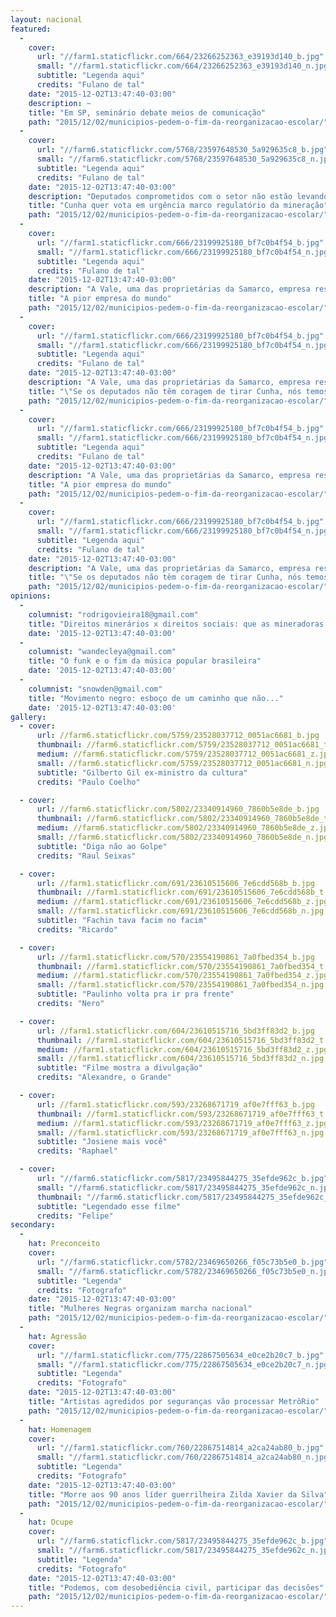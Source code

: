 ```yaml
---
layout: nacional
featured:
  -
    cover:
      url: "//farm1.staticflickr.com/664/23266252363_e39193d140_b.jpg"
      small: "//farm1.staticflickr.com/664/23266252363_e39193d140_n.jpg"
      subtitle: "Legenda aqui"
      credits: "Fulano de tal"
    date: "2015-12-02T13:47:40-03:00"
    description: ~
    title: "Em SP, seminário debate meios de comunicação"
    path: "2015/12/02/municipios-pedem-o-fim-da-reorganizacao-escolar/"
  -
    cover:
      url: "//farm6.staticflickr.com/5768/23597648530_5a929635c8_b.jpg"
      small: "//farm6.staticflickr.com/5768/23597648530_5a929635c8_n.jpg"
      subtitle: "Legenda aqui"
      credits: "Fulano de tal"
    date: "2015-12-02T13:47:40-03:00"
    description: "Deputados comprometidos com o setor não estão levando a sério"
    title: "Cunha quer vota em urgência marco regulatório da mineração"
    path: "2015/12/02/municipios-pedem-o-fim-da-reorganizacao-escolar/"
  -
    cover:
      url: "//farm1.staticflickr.com/666/23199925180_bf7c0b4f54_b.jpg"
      small: "//farm1.staticflickr.com/666/23199925180_bf7c0b4f54_n.jpg"
      subtitle: "Legenda aqui"
      credits: "Fulano de tal"
    date: "2015-12-02T13:47:40-03:00"
    description: "A Vale, uma das proprietárias da Samarco, empresa responsável pelas barragens que se romperam em Mariana (MG). Lorem Ipsun Lorem Ipsun Lorem Ipsun Lorem Ipsun Lorem Ipsun"
    title: "A pior empresa do mundo"
    path: "2015/12/02/municipios-pedem-o-fim-da-reorganizacao-escolar/"
  -
    cover:
      url: "//farm1.staticflickr.com/666/23199925180_bf7c0b4f54_b.jpg"
      small: "//farm1.staticflickr.com/666/23199925180_bf7c0b4f54_n.jpg"
      subtitle: "Legenda aqui"
      credits: "Fulano de tal"
    date: "2015-12-02T13:47:40-03:00"
    description: "A Vale, uma das proprietárias da Samarco, empresa responsável pelas barragens que se romperam em Mariana (MG). Lorem Ipsun Lorem Ipsun Lorem Ipsun Lorem Ipsun Lorem Ipsun"
    title: "\"Se os deputados não têm coragem de tirar Cunha, nós temos\", diz jovem em protesto"
    path: "2015/12/02/municipios-pedem-o-fim-da-reorganizacao-escolar/"
  -
    cover:
      url: "//farm1.staticflickr.com/666/23199925180_bf7c0b4f54_b.jpg"
      small: "//farm1.staticflickr.com/666/23199925180_bf7c0b4f54_n.jpg"
      subtitle: "Legenda aqui"
      credits: "Fulano de tal"
    date: "2015-12-02T13:47:40-03:00"
    description: "A Vale, uma das proprietárias da Samarco, empresa responsável pelas barragens que se romperam em Mariana (MG). Lorem Ipsun Lorem Ipsun Lorem Ipsun Lorem Ipsun Lorem Ipsun"
    title: "A pior empresa do mundo"
    path: "2015/12/02/municipios-pedem-o-fim-da-reorganizacao-escolar/"
  -
    cover:
      url: "//farm1.staticflickr.com/666/23199925180_bf7c0b4f54_b.jpg"
      small: "//farm1.staticflickr.com/666/23199925180_bf7c0b4f54_n.jpg"
      subtitle: "Legenda aqui"
      credits: "Fulano de tal"
    date: "2015-12-02T13:47:40-03:00"
    description: "A Vale, uma das proprietárias da Samarco, empresa responsável pelas barragens que se romperam em Mariana (MG). Lorem Ipsun Lorem Ipsun Lorem Ipsun Lorem Ipsun Lorem Ipsun"
    title: "\"Se os deputados não têm coragem de tirar Cunha, nós temos\", diz jovem em protesto"
    path: "2015/12/02/municipios-pedem-o-fim-da-reorganizacao-escolar/"
opinions:
  -
    columnist: "rodrigovieira18@gmail.com"
    title: "Direitos minerários x direitos sociais: que as mineradoras paguem o justo"
    date: '2015-12-02T13:47:40-03:00'
  -
    columnist: "wandecleya@gmail.com"
    title: "O funk e o fim da música popular brasileira"
    date: '2015-12-02T13:47:40-03:00'
  -
    columnist: "snowden@gmail.com"
    title: "Movimento negro: esboço de um caminho que não..."
    date: '2015-12-02T13:47:40-03:00'
gallery:
  - cover:
      url: //farm6.staticflickr.com/5759/23528037712_0051ac6681_b.jpg
      thumbnail: //farm6.staticflickr.com/5759/23528037712_0051ac6681_t.jpg
      medium: //farm6.staticflickr.com/5759/23528037712_0051ac6681_z.jpg
      small: //farm6.staticflickr.com/5759/23528037712_0051ac6681_n.jpg
      subtitle: "Gilberto Gil ex-ministro da cultura"
      credits: "Paulo Coelho"

  - cover:
      url: //farm6.staticflickr.com/5802/23340914960_7860b5e8de_b.jpg
      thumbnail: //farm6.staticflickr.com/5802/23340914960_7860b5e8de_t.jpg
      medium: //farm6.staticflickr.com/5802/23340914960_7860b5e8de_z.jpg
      small: //farm6.staticflickr.com/5802/23340914960_7860b5e8de_n.jpg
      subtitle: "Diga não ao Golpe"
      credits: "Raul Seixas"

  - cover:
      url: //farm1.staticflickr.com/691/23610515606_7e6cdd568b_b.jpg
      thumbnail: //farm1.staticflickr.com/691/23610515606_7e6cdd568b_t.jpg
      medium: //farm1.staticflickr.com/691/23610515606_7e6cdd568b_z.jpg
      small: //farm1.staticflickr.com/691/23610515606_7e6cdd568b_n.jpg
      subtitle: "Fachin tava facim no facim"
      credits: "Ricardo"

  - cover:
      url: //farm1.staticflickr.com/570/23554190861_7a0fbed354_b.jpg
      thumbnail: //farm1.staticflickr.com/570/23554190861_7a0fbed354_t.jpg
      medium: //farm1.staticflickr.com/570/23554190861_7a0fbed354_z.jpg
      small: //farm1.staticflickr.com/570/23554190861_7a0fbed354_n.jpg
      subtitle: "Paulinho volta pra ir pra frente"
      credits: "Nero"

  - cover:
      url: //farm1.staticflickr.com/604/23610515716_5bd3ff83d2_b.jpg
      thumbnail: //farm1.staticflickr.com/604/23610515716_5bd3ff83d2_t.jpg
      medium: //farm1.staticflickr.com/604/23610515716_5bd3ff83d2_z.jpg
      small: //farm1.staticflickr.com/604/23610515716_5bd3ff83d2_n.jpg
      subtitle: "Filme mostra a divulgação"
      credits: "Alexandre, o Grande"

  - cover:
      url: //farm1.staticflickr.com/593/23268671719_af0e7fff63_b.jpg
      thumbnail: //farm1.staticflickr.com/593/23268671719_af0e7fff63_t.jpg
      medium: //farm1.staticflickr.com/593/23268671719_af0e7fff63_z.jpg
      small: //farm1.staticflickr.com/593/23268671719_af0e7fff63_n.jpg
      subtitle: "Josiene mais você"
      credits: "Raphael"

  - cover:
      url: "//farm6.staticflickr.com/5817/23495844275_35efde962c_b.jpg"
      small: "//farm6.staticflickr.com/5817/23495844275_35efde962c_n.jpg"
      thumbnail: "//farm6.staticflickr.com/5817/23495844275_35efde962c_t.jpg"
      subtitle: "Legendado esse filme"
      credits: "Felipe"
secondary:
  -
    hat: Preconceito
    cover:
      url: "//farm6.staticflickr.com/5782/23469650266_f05c73b5e0_b.jpg"
      small: "//farm6.staticflickr.com/5782/23469650266_f05c73b5e0_n.jpg"
      subtitle: "Legenda"
      credits: "Fotografo"
    date: "2015-12-02T13:47:40-03:00"
    title: "Mulheres Negras organizam marcha nacional"
    path: "2015/12/02/municipios-pedem-o-fim-da-reorganizacao-escolar/"
  -
    hat: Agressão
    cover:
      url: "//farm1.staticflickr.com/775/22867505634_e0ce2b20c7_b.jpg"
      small: "//farm1.staticflickr.com/775/22867505634_e0ce2b20c7_n.jpg"
      subtitle: "Legenda"
      credits: "Fotografo"
    date: "2015-12-02T13:47:40-03:00"
    title: "Artistas agredidos por seguranças vão processar MetrôRio"
    path: "2015/12/02/municipios-pedem-o-fim-da-reorganizacao-escolar/"
  -
    hat: Homenagem
    cover:
      url: "//farm1.staticflickr.com/760/22867514814_a2ca24ab80_b.jpg"
      small: "//farm1.staticflickr.com/760/22867514814_a2ca24ab80_n.jpg"
      subtitle: "Legenda"
      credits: "Fotografo"
    date: "2015-12-02T13:47:40-03:00"
    title: "Morre aos 90 anos líder guerrilheira Zilda Xavier da Silva"
    path: "2015/12/02/municipios-pedem-o-fim-da-reorganizacao-escolar/"
  -
    hat: Ocupe
    cover:
      url: "//farm6.staticflickr.com/5817/23495844275_35efde962c_b.jpg"
      small: "//farm6.staticflickr.com/5817/23495844275_35efde962c_n.jpg"
      subtitle: "Legenda"
      credits: "Fotografo"
    date: "2015-12-02T13:47:40-03:00"
    title: "Podemos, com desobediência civil, participar das decisões"
    path: "2015/12/02/municipios-pedem-o-fim-da-reorganizacao-escolar/"
---
```

